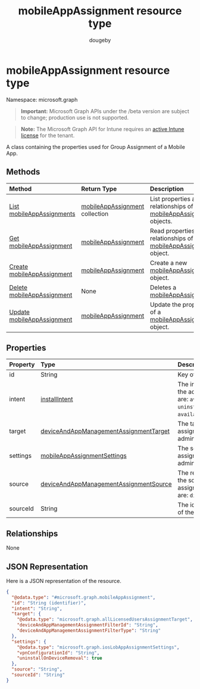 ﻿---
title: "mobileAppAssignment resource type"
description: "A class containing the properties used for Group Assignment of a Mobile App."
author: "dougeby"
localization_priority: Normal
ms.prod: "intune"
doc_type: resourcePageType
---

# mobileAppAssignment resource type

Namespace: microsoft.graph

> **Important:** Microsoft Graph APIs under the /beta version are subject to change; production use is not supported.

> **Note:** The Microsoft Graph API for Intune requires an [active Intune license](https://go.microsoft.com/fwlink/?linkid=839381) for the tenant.

A class containing the properties used for Group Assignment of a Mobile App.

## Methods

| Method                                                                         | Return Type                                                                       | Description                                                                                                              |
| :----------------------------------------------------------------------------- | :-------------------------------------------------------------------------------- | :----------------------------------------------------------------------------------------------------------------------- |
| [List mobileAppAssignments](../api/intune-apps-mobileappassignment-list.md)    | [mobileAppAssignment](../resources/intune-apps-mobileappassignment.md) collection | List properties and relationships of the [mobileAppAssignment](../resources/intune-apps-mobileappassignment.md) objects. |
| [Get mobileAppAssignment](../api/intune-apps-mobileappassignment-get.md)       | [mobileAppAssignment](../resources/intune-apps-mobileappassignment.md)            | Read properties and relationships of the [mobileAppAssignment](../resources/intune-apps-mobileappassignment.md) object.  |
| [Create mobileAppAssignment](../api/intune-apps-mobileappassignment-create.md) | [mobileAppAssignment](../resources/intune-apps-mobileappassignment.md)            | Create a new [mobileAppAssignment](../resources/intune-apps-mobileappassignment.md) object.                              |
| [Delete mobileAppAssignment](../api/intune-apps-mobileappassignment-delete.md) | None                                                                              | Deletes a [mobileAppAssignment](../resources/intune-apps-mobileappassignment.md).                                        |
| [Update mobileAppAssignment](../api/intune-apps-mobileappassignment-update.md) | [mobileAppAssignment](../resources/intune-apps-mobileappassignment.md)            | Update the properties of a [mobileAppAssignment](../resources/intune-apps-mobileappassignment.md) object.                |

## Properties

| Property | Type                                                                                                           | Description                                                                                                                       |
| :------- | :------------------------------------------------------------------------------------------------------------- | :-------------------------------------------------------------------------------------------------------------------------------- |
| id       | String                                                                                                         | Key of the entity.                                                                                                                |
| intent   | [installIntent](../resources/intune-shared-installintent.md)                                                   | The install intent defined by the admin. Possible values are: `available`, `required`, `uninstall`, `availableWithoutEnrollment`. |
| target   | [deviceAndAppManagementAssignmentTarget](../resources/intune-shared-deviceandappmanagementassignmenttarget.md) | The target group assignment defined by the admin.                                                                                 |
| settings | [mobileAppAssignmentSettings](../resources/intune-shared-mobileappassignmentsettings.md)                       | The settings for target assignment defined by the admin.                                                                          |
| source   | [deviceAndAppManagementAssignmentSource](../resources/intune-shared-deviceandappmanagementassignmentsource.md) | The resource type which is the source for the assignment. Possible values are: `direct`, `policySets`.                            |
| sourceId | String                                                                                                         | The identifier of the source of the assignment.                                                                                   |

## Relationships

None

## JSON Representation

Here is a JSON representation of the resource.

<!-- {
  "blockType": "resource",
  "keyProperty": "id",
  "@odata.type": "microsoft.graph.mobileAppAssignment"
}
-->

```json
{
  "@odata.type": "#microsoft.graph.mobileAppAssignment",
  "id": "String (identifier)",
  "intent": "String",
  "target": {
    "@odata.type": "microsoft.graph.allLicensedUsersAssignmentTarget",
    "deviceAndAppManagementAssignmentFilterId": "String",
    "deviceAndAppManagementAssignmentFilterType": "String"
  },
  "settings": {
    "@odata.type": "microsoft.graph.iosLobAppAssignmentSettings",
    "vpnConfigurationId": "String",
    "uninstallOnDeviceRemoval": true
  },
  "source": "String",
  "sourceId": "String"
}
```
